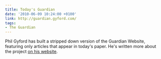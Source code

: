 ```yaml
---
title: Today's Guardian
date: '2010-06-09 10:24:00 +0100'
link: http://guardian.gyford.com/
tags:
- The Guardian
---
```

Phil Gyford has built a stripped down version of the Guardian Website, featuring only articles that appear in today's paper. He's written more about the project [on his website][1].

[1]: http://www.gyford.com/phil/writing/2010/06/09/todays-guardian.php
